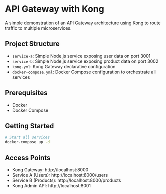 # API Gateway with Kong

A simple demonstration of an API Gateway architecture using Kong to route traffic to multiple microservices.

## Project Structure

- `service-a`: Simple Node.js service exposing user data on port 3001
- `service-b`: Simple Node.js service exposing product data on port 3002
- `kong.yml`: Kong Gateway declarative configuration
- `docker-compose.yml`: Docker Compose configuration to orchestrate all services

## Prerequisites

- Docker
- Docker Compose

## Getting Started

```bash
# Start all services
docker-compose up -d
```

## Access Points

- Kong Gateway: http://localhost:8000
- Service A (Users): http://localhost:8000/users
- Service B (Products): http://localhost:8000/products
- Kong Admin API: http://localhost:8001
